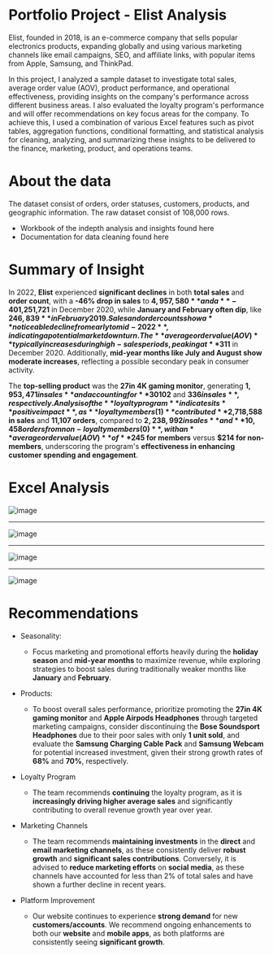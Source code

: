 # Portfolio Project - Elist Analysis

Elist, founded in 2018, is an e-commerce company that sells popular electronics products, expanding globally and using various marketing channels like email campaigns, SEO, and affiliate links, with popular items from Apple, Samsung, and ThinkPad.

In this project, I analyzed a sample dataset to investigate total sales, average order value (AOV), product performance, and operational effectiveness, providing insights on the company's performance across different business areas. I also evaluated the loyalty program's performance and will offer recommendations on key focus areas for the company. To achieve this, I used a combination of various Excel features such as pivot tables, aggregation functions, conditional formatting, and statistical analysis for cleaning, analyzing, and summarizing these insights to be delivered to the finance, marketing, product, and operations teams.

# About the data

The dataset consist of orders, order statuses, customers, products, and geographic information. The raw dataset consist of 108,000 rows.

- Workbook of the indepth analysis and insights found here
- Documentation for data cleaning found here

# Summary of Insight

In 2022, **Elist** experienced **significant declines** in both **total sales** and **order count**, with a **-46% drop in sales** to **$4,957,580** and a **-40% reduction in orders** to **21,565** compared to the previous year. The seasonality analysis reveals **strong end-of-year peaks** in sales, with **December consistently performing best**, such as **$1,251,721** in December 2020, while **January and February often dip**, like **$246,839** in February 2019. Sales and order counts show a **noticeable decline from early to mid-2022**, indicating a potential market downturn. The **average order value (AOV)** typically increases during high-sales periods, peaking at **$311** in December 2020. Additionally, **mid-year months like July and August show moderate increases**, reflecting a possible secondary peak in consumer activity.

 The **top-selling product** was the **27in 4K gaming monitor**, generating **$1,953,471 in sales** and accounting for **30% of total product sales** in 2022, while the **Bose Soundsport Headphones** and **Apple Airpods Headphones** were among the **worst performers**, with only **$102** and **$336 in sales**, respectively. Analysis of the **loyalty program** indicates its **positive impact**, as **loyalty members (1)** contributed **$2,718,588 in sales** and **11,107 orders**, compared to **$2,238,992 in sales** and **10,458 orders from non-loyalty members (0)**, with an **average order value (AOV)** of **$245 for members** versus **$214 for non-members**, underscoring the program's **effectiveness in enhancing customer spending and engagement**.

# Excel Analysis

![image](https://github.com/user-attachments/assets/ed7717d2-aa48-415b-a506-d97181e85876)

---------------------------------------------------------------------------------------------

![image](https://github.com/user-attachments/assets/a1ff20c2-8cfc-419c-b8f5-2b058a9f02cd)


---------------------------------------------------------------------------------------------

![image](https://github.com/user-attachments/assets/9fc5b0fc-21e8-4b9f-b53c-29047e177f8d)

---------------------------------------------------------------------------------------------

![image](https://github.com/user-attachments/assets/19bd515d-393b-478c-85bf-5505df4254db)

# Recommendations
-   Seasonality: 
	- Focus marketing and promotional efforts heavily during the **holiday season** and **mid-year months** to maximize revenue, while exploring strategies to boost sales during traditionally weaker months like **January** and **February**.
	
-   Products: 
	- To boost overall sales performance, prioritize promoting the **27in 4K gaming monitor** and **Apple Airpods Headphones** through targeted marketing campaigns, consider discontinuing the **Bose Soundsport Headphones** due to their poor sales with only **1 unit sold**, and evaluate the **Samsung Charging Cable Pack** and **Samsung Webcam** for potential increased investment, given their strong growth rates of **68%** and **70%**, respectively.

-   Loyalty Program
    -   The team recommends **continuing** the loyalty program, as it is **increasingly driving higher average sales** and significantly contributing to overall revenue growth year over year.
    
- Marketing Channels
	- The team recommends **maintaining investments** in the **direct** and **email marketing channels**, as these consistently deliver **robust growth** and **significant sales contributions**. Conversely, it is advised to **reduce marketing efforts** on **social media**, as these channels have accounted for less than 2% of total sales and have shown a further decline in recent years.

- Platform Improvement
	- Our website continues to experience **strong demand** for new **customers/accounts**. We recommend ongoing enhancements to both our **website** and **mobile apps**, as both platforms are consistently seeing **significant growth**.
